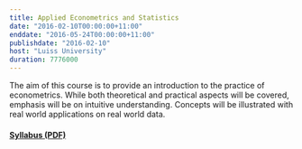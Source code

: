 ```yaml
---
title: Applied Econometrics and Statistics
date: "2016-02-10T00:00:00+11:00"
enddate: "2016-05-24T00:00:00+11:00"
publishdate: "2016-02-10"
host: "Luiss University"
duration: 7776000
---
```


The aim of this course is to provide an introduction to the practice of
econometrics. While both theoretical and practical aspects will be covered,
emphasis will be on intuitive understanding. Concepts will be illustrated with
real world applications on real world data.

<!--more-->
#### [Syllabus (PDF)](http://www.gragusa.org/files/teaching/ase.pdf) 




